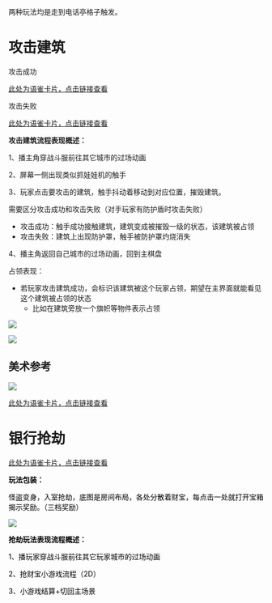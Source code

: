两种玩法均是走到电话亭格子触发。

# 攻击建筑
攻击成功

[此处为语雀卡片，点击链接查看](https://www.yuque.com/zdlwma/kxyozs/iipnym1dwbszgdkq#G8XXi)

攻击失败

[此处为语雀卡片，点击链接查看](https://www.yuque.com/zdlwma/kxyozs/iipnym1dwbszgdkq#Hz6on)

**攻击建筑流程表现概述：**

1、播主角穿战斗服前往其它城市的过场动画

2、屏幕一侧出现类似抓娃娃机的触手

3、玩家点击要攻击的建筑，触手抖动着移动到对应位置，摧毁建筑。

需要区分攻击成功和攻击失败（对手玩家有防护盾时攻击失败）

+ 攻击成功：触手成功接触建筑，建筑变成被摧毁一级的状态，该建筑被占领
+ 攻击失败：建筑上出现防护罩，触手被防护罩灼烧消失

4、播主角返回自己城市的过场动画，回到主棋盘



占领表现：

+ 若玩家攻击建筑成功，会标识该建筑被这个玩家占领，期望在主界面就能看见这个建筑被占领的状态
    - 比如在建筑旁放一个旗帜等物件表示占领

![](https://cdn.nlark.com/yuque/0/2024/png/26927517/1721896540164-ebfc824c-9a61-40fb-8018-71b8efba9365.png)

![](https://cdn.nlark.com/yuque/0/2024/png/26927517/1721896598369-81511fd3-0076-4551-a483-57ae2aaac9d2.png)

## 美术参考
![](https://cdn.nlark.com/yuque/0/2024/png/26927517/1721895671387-be0ac642-670f-4578-add7-257b2dad2b37.png)

[此处为语雀卡片，点击链接查看](https://www.yuque.com/zdlwma/kxyozs/iipnym1dwbszgdkq#Yu6fZ)

# 银行抢劫
[此处为语雀卡片，点击链接查看](https://www.yuque.com/zdlwma/kxyozs/iipnym1dwbszgdkq#JFmcI)

**<font style="color:rgb(0, 0, 0);">玩法包装：</font>**

<font style="color:rgb(0, 0, 0);">怪盗变身，入室抢劫，底图是房间布局，各处分散着财宝，每点击一处就打开宝箱揭示奖励。（三档奖励）</font>

![](https://cdn.nlark.com/yuque/0/2024/png/26927517/1721898515743-2d73641b-4218-45f3-94b4-b26db0069c8f.png)

**<font style="color:rgb(0, 0, 0);">抢劫玩法表现流程概述：</font>**

<font style="color:rgb(0, 0, 0);">1、播玩家穿战斗服前往其它玩家城市的过场动画</font>

<font style="color:rgb(0, 0, 0);">2、抢财宝小游戏流程（2D）</font>

<font style="color:rgb(0, 0, 0);">3、小游戏结算+切回主场景</font>

